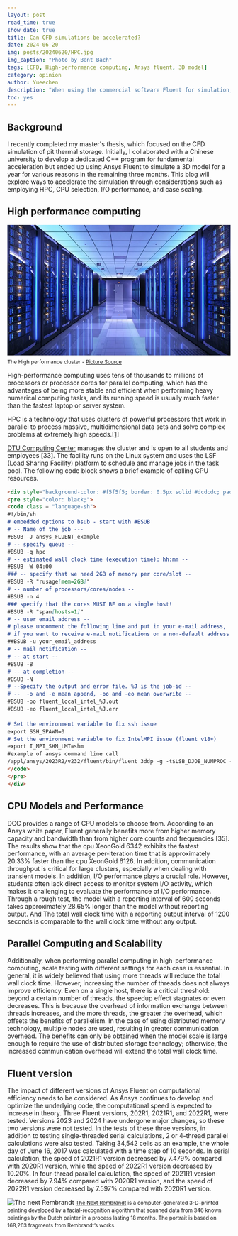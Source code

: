 ```yaml
---
layout: post
read_time: true
show_date: true
title: Can CFD simulations be accelerated?
date: 2024-06-20
img: posts/20240620/HPC.jpg
img_caption: "Photo by Bent Bach"
tags: [CFD, High-performance computing, Ansys fluent, 3D model]
category: opinion
author: Yueechen
description: "When using the commercial software Fluent for simulation, in addition to focusing on the results, time cost is also a significant factor. So can long-term CFD transient simulations be accelerated?"
toc: yes
---
```

## Background

I recently completed my master's thesis, which focused on the CFD simulation of pit thermal storage. Initially, I collaborated with a Chinese university to develop a dedicated C++ program for fundamental acceleration but ended up using Ansys Fluent to simulate a 3D model for a year for various reasons in the remaining three months. This blog will explore ways to accelerate the simulation through considerations such as employing HPC, CPU selection, I/O performance, and case scaling.

## High performance computing

![The High performance cluster](./assets/img/posts/20240620/HPC_2.webp) <small>The High performance cluster - [Picture Source](https://medium.com/quantonation/a-beginners-guide-to-high-performance-computing-ae70246a7af)</small>

High-performance computing uses tens of thousands to millions of processors or processor cores for parallel computing, which has the advantages of being more stable and efficient when performing heavy numerical computing tasks, and its running speed is usually much faster than the fastest laptop or server system.

<tweet>HPC is a technology that uses clusters of powerful processors that work in parallel to process massive, multidimensional data sets and solve complex problems at extremely high speeds.<a href="https://www.ibm.com/topics/hpc">[1]</a></tweet>

 [DTU Computing Center](https://www.hpc.dtu.dk/) manages the cluster and is open to all students and employees [33]. The facility runs on the Linux  system and uses the LSF (Load Sharing Facility) platform to schedule and manage jobs in the task pool. The following code block shows a brief example of calling CPU resources.
 
```markdown
<div style="background-color: #f5f5f5; border: 0.5px solid #dcdcdc; padding: 1px; border-radius: 1px; overflow: auto;">
<pre style="color: black;">
<code class = "language-sh">
#!/bin/sh
# embedded options to bsub - start with #BSUB
# -- Name of the job ---
#BSUB -J ansys_FLUENT_example
# -- specify queue --
#BSUB -q hpc
# -- estimated wall clock time (execution time): hh:mm --
#BSUB -W 04:00
### -- specify that we need 2GB of memory per core/slot -- 
#BSUB -R "rusage[mem=2GB]"
# -- number of processors/cores/nodes --
#BSUB -n 4
### specify that the cores MUST BE on a single host! 
#BSUB -R "span[hosts=1]"
# -- user email address --
# please uncomment the following line and put in your e-mail address,
# if you want to receive e-mail notifications on a non-default address
##BSUB -u your_email_address
# -- mail notification --
# -- at start --
#BSUB -B
# -- at completion --
#BSUB -N
# --Specify the output and error file. %J is the job-id --
# --  -o and -e mean append, -oo and -eo mean overwrite -- 
#BSUB -oo fluent_local_intel_%J.out
#BSUB -eo fluent_local_intel_%J.err

# Set the environment variable to fix ssh issue
export SSH_SPAWN=0
# Set the environment variable to fix IntelMPI issue (fluent v18+)
export I_MPI_SHM_LMT=shm
#example of ansys command line call
/appl/ansys/2023R2/v232/fluent/bin/fluent 3ddp -g -t$LSB_DJOB_NUMPROC -i instruction.journal -mpi=intel > fluent_run.out
</code>
</pre>
</div>
```
## CPU Models and Performance

DCC provides a range of CPU models to choose from. According to an Ansys white paper, Fluent generally benefits more from higher memory capacity and bandwidth than from higher core counts and frequencies [35]. The results show that the cpu XeonGold 6342 exhibits the fastest performance, with an average per-iteration time that is approximately 20.33% faster than the cpu XeonGold 6126. In addition, communication throughput is critical for large clusters, especially when dealing with transient models. In addition, I/O performance plays a crucial role. However, students often lack direct access to monitor system I/O activity, which makes it challenging to evaluate the performance of I/O performance. Through a rough test, the model with a reporting interval of 600 seconds takes approximately 28.65% longer than the model without reporting output. And The total wall clock time with a reporting output interval of 1200 seconds is comparable to the wall clock time without any output.

## Parallel Computing and Scalability

Additionally, when performing parallel computing in high-performance computing, scale testing with different settings for each case is essential. In general, it is widely believed that using more threads will reduce the total wall clock time. However, increasing the number of threads does not always improve efficiency. Even on a single host, there is a critical threshold: beyond a certain number of threads, the speedup effect stagnates or even decreases. This is because the overhead of information exchange between threads increases, and the more threads, the greater the overhead, which offsets the benefits of parallelism. In the case of using distributed memory technology, multiple nodes are used, resulting in greater communication overhead. The benefits can only be obtained when the model scale is large enough to require the use of distributed storage technology; otherwise, the increased communication overhead will extend the total wall clock time.

## Fluent version

The impact of different versions of Ansys Fluent on computational efficiency needs to be considered. As Ansys continues to develop and optimize the underlying code, the computational speed is expected to increase in theory. Three Fluent versions, 202R1, 2021R1, and 2022R1, were tested. Versions 2023 and 2024 have undergone major changes, so these two versions were not tested. In the tests of these three versions, in addition to testing single-threaded serial calculations, 2 or 4-thread parallel calculations were also tested. Taking 34,542 cells as an example, the whole day of June 16, 2017 was calculated with a time step of 10 seconds. In serial calculation, the speed of 2021R1 version decreased by 7.479% compared with 2020R1 version, while the speed of 2022R1 version decreased by 10.20%. In four-thread parallel calculation, the speed of 2021R1 version decreased by 7.94% compared with 2020R1 version, and the speed of 2022R1 version decreased by 7.597% compared with 2020R1 version.

![The next Rembrandt](./assets/img/posts/20210420/post8-rembrandt2.jpg)
<small>[The Next Rembrandt](https://www.jwt.com/en/work/thenextrembrandt) is a computer-generated 3-D–printed painting developed by a facial-recognition algorithm that scanned data from 346 known paintings by the Dutch painter in a process lasting 18 months. The portrait is based on 168,263 fragments from Rembrandt’s works.</small>

